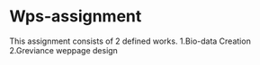 # Wps-assignment
This assignment consists of 2 defined works.
1.Bio-data Creation
2.Greviance weppage design
